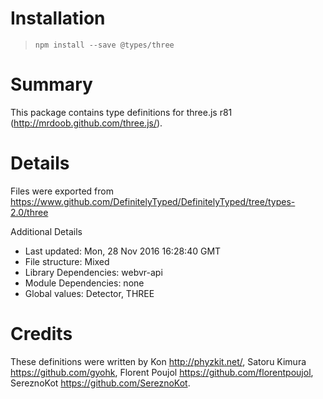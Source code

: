 # Installation
> `npm install --save @types/three`

# Summary
This package contains type definitions for three.js r81 (http://mrdoob.github.com/three.js/).

# Details
Files were exported from https://www.github.com/DefinitelyTyped/DefinitelyTyped/tree/types-2.0/three

Additional Details
 * Last updated: Mon, 28 Nov 2016 16:28:40 GMT
 * File structure: Mixed
 * Library Dependencies: webvr-api
 * Module Dependencies: none
 * Global values: Detector, THREE

# Credits
These definitions were written by Kon <http://phyzkit.net/>, Satoru Kimura <https://github.com/gyohk>, Florent Poujol <https://github.com/florentpoujol>, SereznoKot <https://github.com/SereznoKot>.
